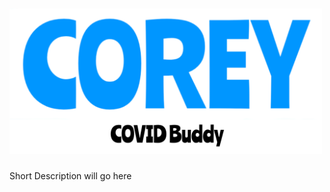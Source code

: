 # <img src="CoreyCOVIDBuddy/Images/CoreyCOVIDBuddy_Logo.png" alt="Corey: COVID Buddy Logo" width="500" /> 

Short Description will go here
